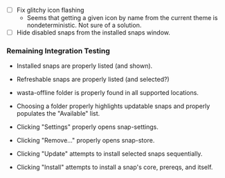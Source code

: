 - [ ] Fix glitchy icon flashing
  - Seems that getting a given icon by name from the current theme is nondeterministic. Not sure of a solution.
- [ ] Hide disabled snaps from the installed snaps window.

### Remaining Integration Testing
 - Installed snaps are properly listed (and shown).
 - Refreshable snaps are properly listed (and selected?)
 - wasta-offline folder is properly found in all supported locations.
 - Choosing a folder properly highlights updatable snaps and properly populates the "Available" list.

 - Clicking "Settings" properly opens snap-settings.
 - Clicking "Remove..." properly opens snap-store.
 - Clicking "Update" attempts to install selected snaps sequentially.
 - Clicking "Install" attempts to install a snap's core, prereqs, and itself.
